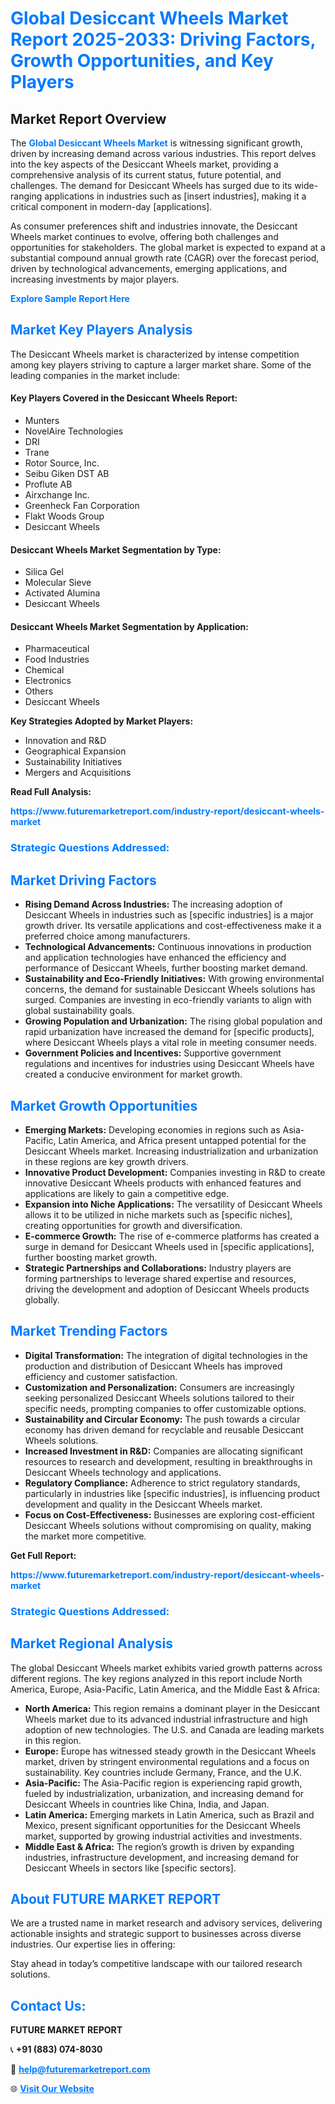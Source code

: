 <h1 style="color: #007BFF;">Global Desiccant Wheels Market Report 2025-2033: Driving Factors, Growth Opportunities, and Key Players</h1>

<section id="overview">
<h2>Market Report Overview</h2>
<p>The <a href="https://www.futuremarketreport.com/industry-report/desiccant-wheels-market" style="color: #007BFF; text-decoration: none;"><strong>Global Desiccant Wheels Market</strong></a> is witnessing significant growth, driven by increasing demand across various industries. This report delves into the key aspects of the Desiccant Wheels market, providing a comprehensive analysis of its current status, future potential, and challenges. The demand for Desiccant Wheels has surged due to its wide-ranging applications in industries such as [insert industries], making it a critical component in modern-day [applications].</p>
<p>As consumer preferences shift and industries innovate, the Desiccant Wheels market continues to evolve, offering both challenges and opportunities for stakeholders. The global market is expected to expand at a substantial compound annual growth rate (CAGR) over the forecast period, driven by technological advancements, emerging applications, and increasing investments by major players.</p>
</section>

<section id="overview">
<p><a href="https://www.futuremarketreport.com/request-sample/reportId=99773" style="color: #007BFF; text-decoration: none;"><strong>Explore Sample Report Here</strong></a></p>
</section>

<section id="key-players">
<h2 style="color: #007BFF;">Market Key Players Analysis</h2>
<p>The Desiccant Wheels market is characterized by intense competition among key players striving to capture a larger market share. Some of the leading companies in the market include:</p>
<h4>Key Players Covered in the Desiccant Wheels Report:</h4>
<ul><li>Munters</li><li>NovelAire Technologies</li><li>DRI</li><li>Trane</li><li>Rotor Source, Inc.</li><li>Seibu Giken DST AB</li><li>Proflute AB</li><li>Airxchange Inc.</li><li>Greenheck Fan Corporation</li><li>Flakt Woods Group</li><li>Desiccant Wheels</li></ul>
<h4>Desiccant Wheels Market Segmentation by Type:</h4>
<ul><li>Silica Gel</li><li>Molecular Sieve</li><li>Activated Alumina</li><li>Desiccant Wheels</li></ul>

<h4>Desiccant Wheels Market Segmentation by Application:</h4>
<ul><li>Pharmaceutical</li><li>Food Industries</li><li>Chemical</li><li>Electronics</li><li>Others</li><li>Desiccant Wheels</li></ul>
<p><strong>Key Strategies Adopted by Market Players:</strong></p>
<ul>
<li>Innovation and R&D</li>
<li>Geographical Expansion</li>
<li>Sustainability Initiatives</li>
<li>Mergers and Acquisitions</li>
</ul>
</section>

<section>
<p><strong>Read Full Analysis: </strong></p><a href="https://www.futuremarketreport.com/industry-report/desiccant-wheels-market" style="color: #007BFF; text-decoration: none;"><strong>https://www.futuremarketreport.com/industry-report/desiccant-wheels-market</strong></a>
<h3 style="color: #007BFF;">Strategic Questions Addressed:</h3>
</section>

<section id="driving-factors">
<h2 style="color: #007BFF;">Market Driving Factors</h2>
<ul>
<li><strong>Rising Demand Across Industries:</strong> The increasing adoption of Desiccant Wheels in industries such as [specific industries] is a major growth driver. Its versatile applications and cost-effectiveness make it a preferred choice among manufacturers.</li>
<li><strong>Technological Advancements:</strong> Continuous innovations in production and application technologies have enhanced the efficiency and performance of Desiccant Wheels, further boosting market demand.</li>
<li><strong>Sustainability and Eco-Friendly Initiatives:</strong> With growing environmental concerns, the demand for sustainable Desiccant Wheels solutions has surged. Companies are investing in eco-friendly variants to align with global sustainability goals.</li>
<li><strong>Growing Population and Urbanization:</strong> The rising global population and rapid urbanization have increased the demand for [specific products], where Desiccant Wheels plays a vital role in meeting consumer needs.</li>
<li><strong>Government Policies and Incentives:</strong> Supportive government regulations and incentives for industries using Desiccant Wheels have created a conducive environment for market growth.</li>
</ul>
</section>

<section id="growth-opportunities">
<h2 style="color: #007BFF;">Market Growth Opportunities</h2>
<ul>
<li><strong>Emerging Markets:</strong> Developing economies in regions such as Asia-Pacific, Latin America, and Africa present untapped potential for the Desiccant Wheels market. Increasing industrialization and urbanization in these regions are key growth drivers.</li>
<li><strong>Innovative Product Development:</strong> Companies investing in R&D to create innovative Desiccant Wheels products with enhanced features and applications are likely to gain a competitive edge.</li>
<li><strong>Expansion into Niche Applications:</strong> The versatility of Desiccant Wheels allows it to be utilized in niche markets such as [specific niches], creating opportunities for growth and diversification.</li>
<li><strong>E-commerce Growth:</strong> The rise of e-commerce platforms has created a surge in demand for Desiccant Wheels used in [specific applications], further boosting market growth.</li>
<li><strong>Strategic Partnerships and Collaborations:</strong> Industry players are forming partnerships to leverage shared expertise and resources, driving the development and adoption of Desiccant Wheels products globally.</li>
</ul>
</section>

<section id="trending-factors">
<h2 style="color: #007BFF;">Market Trending Factors</h2>
<ul>
<li><strong>Digital Transformation:</strong> The integration of digital technologies in the production and distribution of Desiccant Wheels has improved efficiency and customer satisfaction.</li>
<li><strong>Customization and Personalization:</strong> Consumers are increasingly seeking personalized Desiccant Wheels solutions tailored to their specific needs, prompting companies to offer customizable options.</li>
<li><strong>Sustainability and Circular Economy:</strong> The push towards a circular economy has driven demand for recyclable and reusable Desiccant Wheels solutions.</li>
<li><strong>Increased Investment in R&D:</strong> Companies are allocating significant resources to research and development, resulting in breakthroughs in Desiccant Wheels technology and applications.</li>
<li><strong>Regulatory Compliance:</strong> Adherence to strict regulatory standards, particularly in industries like [specific industries], is influencing product development and quality in the Desiccant Wheels market.</li>
<li><strong>Focus on Cost-Effectiveness:</strong> Businesses are exploring cost-efficient Desiccant Wheels solutions without compromising on quality, making the market more competitive.</li>
</ul>
</section>

<section>
<p><strong>Get Full Report: </strong></p><a href="https://www.futuremarketreport.com/industry-report/desiccant-wheels-market" style="color: #007BFF; text-decoration: none;"><strong>https://www.futuremarketreport.com/industry-report/desiccant-wheels-market</strong></a>
<h3 style="color: #007BFF;">Strategic Questions Addressed:</h3>
</section>


<section id="regional-analysis">
<h2 style="color: #007BFF;">Market Regional Analysis</h2>
<p>The global Desiccant Wheels market exhibits varied growth patterns across different regions. The key regions analyzed in this report include North America, Europe, Asia-Pacific, Latin America, and the Middle East & Africa:</p>
<ul>
<li><strong>North America:</strong> This region remains a dominant player in the Desiccant Wheels market due to its advanced industrial infrastructure and high adoption of new technologies. The U.S. and Canada are leading markets in this region.</li>
<li><strong>Europe:</strong> Europe has witnessed steady growth in the Desiccant Wheels market, driven by stringent environmental regulations and a focus on sustainability. Key countries include Germany, France, and the U.K.</li>
<li><strong>Asia-Pacific:</strong> The Asia-Pacific region is experiencing rapid growth, fueled by industrialization, urbanization, and increasing demand for Desiccant Wheels in countries like China, India, and Japan.</li>
<li><strong>Latin America:</strong> Emerging markets in Latin America, such as Brazil and Mexico, present significant opportunities for the Desiccant Wheels market, supported by growing industrial activities and investments.</li>
<li><strong>Middle East & Africa:</strong> The region’s growth is driven by expanding industries, infrastructure development, and increasing demand for Desiccant Wheels in sectors like [specific sectors].</li>
</ul>
</section>

<footer>
<h2 style="color: #007BFF;">About FUTURE MARKET REPORT</h2>
<p>We are a trusted name in market research and advisory services, delivering actionable insights and strategic support to businesses across diverse industries. Our expertise lies in offering:</p>

<p>Stay ahead in today’s competitive landscape with our tailored research solutions.</p>

<h2 style="color: #007BFF;">Contact Us:</h2>
<p><strong>FUTURE MARKET REPORT</strong></p>
<p>📞 <strong>+91 (883) 074-8030</strong></p>
<p>📧 <strong><a href="mailto:help@futuremarketreport.com" style="color: #007BFF;">help@futuremarketreport.com</a></strong></p>
<p>🌐 <strong><a href="https://www.futuremarketreport.com/" style="color: #007BFF;">Visit Our Website</a></strong></p>
</footer>